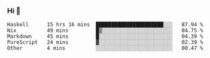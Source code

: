 ### Hi 👋

<!--START_SECTION:waka-->

```text
Haskell      15 hrs 16 mins  ██████████████████████░░░   87.94 %
Nix          49 mins         █▒░░░░░░░░░░░░░░░░░░░░░░░   04.75 %
Markdown     45 mins         █░░░░░░░░░░░░░░░░░░░░░░░░   04.39 %
PureScript   24 mins         ▓░░░░░░░░░░░░░░░░░░░░░░░░   02.39 %
Other        4 mins          ░░░░░░░░░░░░░░░░░░░░░░░░░   00.47 %
```

<!--END_SECTION:waka-->
